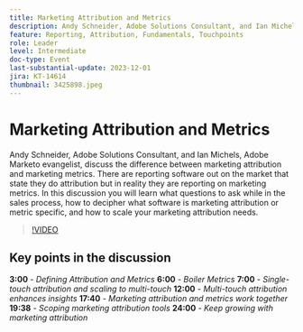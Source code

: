 ```yaml
---
title: Marketing Attribution and Metrics
description: Andy Schneider, Adobe Solutions Consultant, and Ian Michels, Adobe Marketo evangelist,  discuss the difference between marketing attribution and marketing metrics. There are reporting software out on the market that state they do attribution but in reality they are reporting on marketing metrics. In this discussion you will learn what questions to ask while in the sales process, how to decipher what software is marketing attribution or metric specific, and how to scale your marketing attribution needs.
feature: Reporting, Attribution, Fundamentals, Touchpoints
role: Leader
level: Intermediate
doc-type: Event
last-substantial-update: 2023-12-01
jira: KT-14614
thumbnail: 3425898.jpeg
---
```


# Marketing Attribution and Metrics

Andy Schneider, Adobe Solutions Consultant, and Ian Michels, Adobe Marketo evangelist, discuss the difference between marketing attribution and marketing metrics. There are reporting software out on the market that state they do attribution but in reality they are reporting on marketing metrics. In this discussion you will learn what questions to ask while in the sales process, how to decipher what software is marketing attribution or metric specific, and how to scale your marketing attribution needs.

>[!VIDEO](https://video.tv.adobe.com/v/3425898/?learn=on)

## Key points in the discussion

**3:00** - *Defining Attribution and Metrics*
**6:00** - *Boiler Metrics*
**7:00** - *Single-touch attribution and scaling to multi-touch*
**12:00** - *Multi-touch attribution enhances insights*
**17:40** - *Marketing attribution and metrics work together*
**19:38** - *Scoping marketing attribution tools*
**24:00** - *Keep growing with marketing attribution*
